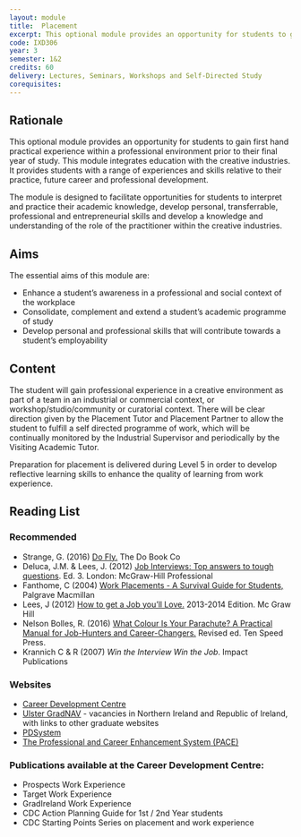 ```yaml
---
layout: module
title:  Placement
excerpt: This optional module provides an opportunity for students to gain first hand practical experience within a professional environment prior to their final year of study.
code: IXD306
year: 3
semester: 1&2
credits: 60
delivery: Lectures, Seminars, Workshops and Self-Directed Study
corequisites:
---
```


## Rationale

This optional module provides an opportunity for students to gain first hand practical experience within a professional environment prior to their final year of study. This module integrates education with the creative industries. It provides students with a range of experiences and skills relative to their practice, future career and professional development. 

The module is designed to facilitate opportunities for students to interpret and practice their academic knowledge, develop personal, transferrable, professional and entrepreneurial skills and develop a knowledge and understanding of the role of the practitioner within the creative industries. 


## Aims

The essential aims of this module are:

+ Enhance a student’s awareness in a professional and social context of the workplace 
+ Consolidate, complement and extend a student’s academic programme of study
+ Develop personal and professional skills that will contribute towards a student’s employability



## Content 

The student will gain professional experience in a creative environment as part of a team in an industrial or commercial context, or workshop/studio/community or curatorial context. There will be clear direction given by the Placement Tutor and Placement Partner to allow the student to fulfill a self directed programme of work, which will be continually monitored by the Industrial Supervisor and periodically by the Visiting Academic Tutor.  

Preparation for placement is delivered during Level 5 in order to develop reflective learning skills to enhance the quality of learning from work experience.



## Reading List

### Recommended
+ Strange, G. (2016) [Do Fly.](http://amzn.to/2evrE74) The Do Book Co
+ Deluca, J.M. & Lees, J. (2012) [Job Interviews: Top answers to tough questions](http://amzn.to/2dKqtwv). Ed. 3. London: McGraw-Hill Professional
+ Fanthome, C (2004) [Work Placements - A Survival Guide for Students,](http://amzn.to/2dWHdnA) Palgrave Macmillan
+ Lees, J (2012) [How to get a Job you’ll Love.](http://amzn.to/2eLPTMv) 2013-2014 Edition. Mc Graw Hill
+ Nelson Bolles, R. (2016) [What Colour Is Your Parachute? A Practical Manual for Job-Hunters and Career-Changers.](http://amzn.to/2dIBl2Q) Revised ed. Ten Speed Press.
+ Krannich C & R (2007) *Win the Interview Win the Job*. Impact Publications

### Websites
+ [Career Development Centre](http://careers.ulster.ac.uk) 
+ [Ulster GradNAV](http://gradnav.ulster.ac.uk) - vacancies in Northern Ireland and Republic of Ireland, with links to other graduate websites
+ [PDSystem](http://pds.ulster.ac.uk)
+ [The Professional and Career Enhancement System (PACE)](http://pace.ulster.ac.uk) 

### Publications available at the Career Development Centre:
+ Prospects Work Experience 
+ Target Work Experience
+ GradIreland Work Experience
+ CDC Action Planning Guide for 1st / 2nd Year students 
+ CDC Starting Points Series on placement and work experience 